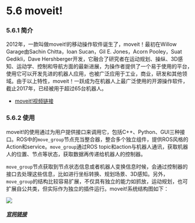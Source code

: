 # 5.6 moveit!
### 5.6.1 简介

2012年，一款叫做moveit!的移动操作软件诞生了，moveit！最初在Willow Garage由Sachin Chitta，Ioan Sucan，Gil E. Jones，Acorn Pooley，Suat Gedikli，Dave Hershberger开发，它融合了研究者在运动规划、操纵、3D感知、运动学、控制和导航方面的最新进展，为操作者提供了一个易于使用的平台，使用它可以开发先进的机器人应用，也被广泛应用于工业，商业，研发和其他领域。由于以上特性，moveit！一跃成为在机器人上最广泛使用的开源操作软件，截止2017年，已经被用于超过65台机器人。

* [moveit!视频链接](https://youtu.be/0og1SaZYtRc)

### 5.6.2 使用
moveit!的使用通过为用户提供接口来调用它，包括C++、Python、GUI三种接口。ROS中的`move_group`节点充当整合器，整合多个独立组件，提供ROS风格的Action和service。`move_group`通过ROS topic和action与机器人通讯，获取机器人的位置、节点等状态，获取数据再传递给机器人的控制器。

`move_group`节点获取到节点状态信息或者机器人变换信息时候，会通过控制器的接口去处理这些信息，比如进行坐标转换、规划场景、3D感知。另外，`move_group`的结构比较容易扩展，不仅具有独立的能力如抓放，运动规划，也可扩展自公共类，但实际作为独立的插件运行。moveit!系统结构图如下：

![](../pics/moveIT.png)

##### [官网链接](http://moveit.ros.org/)

